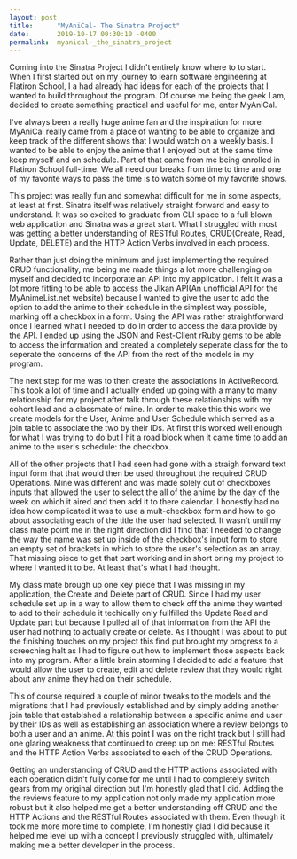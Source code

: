 ```yaml
---
layout: post
title:      "MyAniCal- The Sinatra Project"
date:       2019-10-17 00:30:10 -0400
permalink:  myanical-_the_sinatra_project
---
```



Coming into the Sinatra Project I didn't entirely know where to to start. When I first started out on my journey to learn software engineering at Flatiron School, I a had already had ideas for each of the projects that I wanted to build throughout the program. Of course me being the geek I am, decided to create something practical and useful for me, enter MyAniCal.

I've always been a really huge anime fan and the inspiration for more MyAniCal really came from a place of wanting to be able to organize and keep track of the different shows that I would watch on a weekly basis. I wanted to be able to enjoy the anime that I enjoyed but at the same time keep myself and on schedule. Part of that came from me being enrolled in Flatiron School full-time. We all need our breaks from time to time and one of my favorite ways to pass the time is to watch some of my favorite shows. 

This project was really fun and somewhat difficult for me in some aspects, at least at first. Sinatra itself was relatively straight forward and easy to understand. It was so excited to graduate from CLI space to a full blown web application and Sinatra was a great start. What I struggled with most was getting a better understanding of RESTful Routes, CRUD(Create, Read, Update, DELETE) and the HTTP Action Verbs involved in each process.

Rather than just doing the minimum and just implementing the required CRUD functionality, me being me made things a lot more challenging on myself and decided to incorporate an API into my application. I felt it was a lot more fitting to be able to access the Jikan API(An unofficial API for the MyAnimeList.net website) because I wanted to give the user to add the option to add the anime to their schedule in the simplest way possible, marking off a checkbox in a form. Using the API was rather straightforward once I learned what I needed to do in order to access the data provide by the API. I ended up using the JSON and Rest-Client rRuby gems to be able to access the information and created a completely seperate class for the to seperate the concerns of the API from the rest of the models in my program. 

The next step for me was to then create the associations in ActiveRecord. This took a lot of time and I actually ended up going with a many to many relationship for my project after talk through these relationships  with my cohort lead and a classmate of mine. In order to make this this work we create models for the User, Anime and User Schedule which served as a join table to associate the two by their IDs. At first this worked well enough for what I was trying to do but I hit a road block when it came time to add an anime to the user's schedule: the checkbox.

All of the other projects that I had seen had gone with a straigh forward text input form that that would then be used throughout the required CRUD Operations. Mine was different and was made solely out of checkboxes inputs that allowed the user to select the all of the anime by the day of the week on which it aired and then add it to there calendar. I honestly had no idea how complicated it was to use a mult-checkbox form and how to go about associating each of the title the user had selected. It wasn't until my class mate point me in the right direction did I find that I needed to change the way the name was set up inside of the checkbox's input form to store an empty set of brackets in which to store the user's selection as an array. That missing piece to get that part working and in short bring my project to where I wanted it to be. At least that's what I had thought.

My class mate brough up one key piece that I was missing in my application, the Create and Delete part of CRUD. Since I had my user schedule set up in a way to allow them to check off the anime they wanted to add to their schedule it techically only fullfilled the Update Read and Update part but because I pulled all of that information from the API the user had nothing to actually create or delete. As I thought I was about to put the finishing touches on my project this find put brought my progress to a screeching halt as I had to figure out how to implement those aspects back into my program. After a little brain storming I decided to add a feature that would allow the user to create, edit and delete review that they would right about any anime they had on their schedule.

This of course required a couple of minor tweaks to the models and the migrations that I had previously established and by simply adding another join table that establshed a relationship between a specific anime and user by their IDs as well as establishing an association where a review belongs to both a user and an anime. At this point I was on the right track but I still had one glaring weakness that continued to creep up on me: RESTful Routes and the HTTP Action Verbs associated to each of the CRUD Operations.

Getting an understanding of CRUD and the HTTP actions associated with each operation didn't fully come for me until I had to completely switch gears from my original direction but I'm honestly glad that I did. Adding the the reviews feature to my application not only made my application more robust but it also helped me get a better understanding off CRUD and the HTTP Actions and the RESTful Routes associated with them. Even though it took me more more time to complete, I'm honestly glad I did because it helped me level up with a concept I previously struggled with, ultimately making me a better developer in the process.
